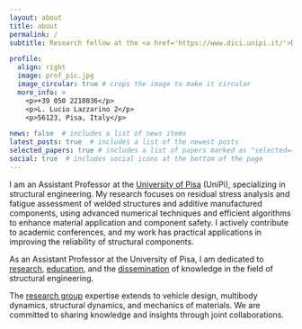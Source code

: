 ```yaml
---
layout: about
title: about
permalink: /
subtitle: Research fellow at the <a href='https://www.dici.unipi.it/'>Department of Civil and Industrial Engineering</a>, <a href='https://www.unipi.it/'>University of Pisa</a>

profile:
  align: right
  image: prof_pic.jpg
  image_circular: true # crops the image to make it circular
  more_info: >
    <p>+39 050 2218036</p>
    <p>L. Lucio Lazzarino 2</p>
    <p>56123, Pisa, Italy</p>

news: false  # includes a list of news items
latest_posts: true  # includes a list of the newest posts
selected_papers: true # includes a list of papers marked as "selected={true}"
social: true  # includes social icons at the bottom of the page
---
```


I am an Assistant Professor at the <a href='https://www.unipi.it/'>University of Pisa</a> (UniPi), specializing in structural engineering. My research focuses on residual stress analysis and fatigue assessment of welded structures and additive manufactured components, using advanced numerical techniques and efficient algorithms to enhance material application and component safety. I actively contribute to academic conferences, and my work has practical applications in improving the reliability of structural components.

As an Assistant Professor at the University of Pisa, I am dedicated to [research](/publications/), [education](/teaching/), and the [dissemination](/repositories/) of knowledge in the field of structural engineering.

The <a href='http://machinedesign.ing.unipi.it/'>research group</a> expertise extends to vehicle design, multibody dynamics, structural dynamics, and mechanics of materials. We are committed to sharing knowledge and insights through joint collaborations.
